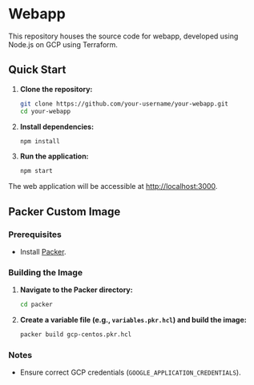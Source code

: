 # Webapp

This repository houses the source code for webapp, developed using Node.js on GCP using Terraform.

## Quick Start

1. **Clone the repository:**
    ```bash
    git clone https://github.com/your-username/your-webapp.git
    cd your-webapp
    ```

2. **Install dependencies:**
    ```bash
    npm install
    ```

3. **Run the application:**
    ```bash
    npm start
    ```

The web application will be accessible at [http://localhost:3000](http://localhost:3000).

## Packer Custom Image

### Prerequisites

- Install [Packer](https://www.packer.io/).

### Building the Image

1. **Navigate to the Packer directory:**
    ```bash
    cd packer
    ```

2. **Create a variable file (e.g., `variables.pkr.hcl`) and build the image:**
    ```bash
    packer build gcp-centos.pkr.hcl
    ```

### Notes

- Ensure correct GCP credentials (`GOOGLE_APPLICATION_CREDENTIALS`).
